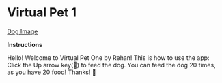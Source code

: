 # Virtual Pet 1

[Dog Image](Dog.png)

**Instructions**

Hello! Welcome to Virtual Pet One by Rehan! This is how to use the app: Click the Up arrow key(🔼) to feed the dog. You can feed the dog 20 times, as you have 20 food! Thanks! 🚀
